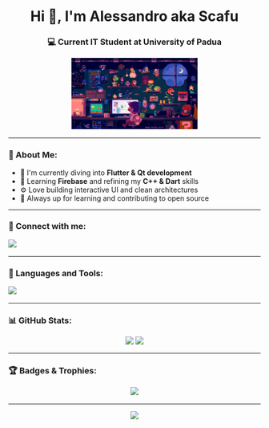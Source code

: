 <h1 align="center">Hi 👋, I'm Alessandro aka Scafu</h1>
<h3 align="center">💻 Current IT Student at University of Padua</h3>

<div align="center">
    <img src="https://raw.githubusercontent.com/scafu/scafu/main/mainGithub.gif" alt="Chill Mario Pixel Art" width="50%" />
</div>

---

### 🧠 About Me:
- 🔭 I'm currently diving into **Flutter & Qt development**
- 🌱 Learning **Firebase** and refining my **C++ & Dart** skills
- ⚙️ Love building interactive UI and clean architectures
- 🎯 Always up for learning and contributing to open source

---

### 🔗 Connect with me:
<p align="left">
  <a href="https://instagram.com/alessandro.mazzariol" target="blank">
    <img src="https://skillicons.dev/icons?i=instagram&theme=dark" height="30"/>
  </a>
</p>

---

### 🧰 Languages and Tools:
<p align="left">
  <img src="https://skillicons.dev/icons?i=c,cpp,dart,flutter,firebase,git,qt&theme=dark" />
</p>

---

### 📊 GitHub Stats:
<div align="center">
  <img src="https://github-readme-stats.vercel.app/api?username=scafu&show_icons=true&theme=catppuccin&hide_border=true" width="48%"/>
  <img src="https://github-readme-stats.vercel.app/api/top-langs/?username=scafu&layout=compact&theme=catppuccin&hide_border=true" width="48%"/>
</div>

---

### 🏆 Badges & Trophies:
<p align="center">
  <img src="https://github-profile-trophy.vercel.app/?username=scafu&theme=onedark&no-bg=true&no-frame=true&column=7"/>
</p>

---


<div align="center">
  <img src="https://capsule-render.vercel.app/api?type=waving&color=8aadf4&height=150&section=footer"/>
</div>

